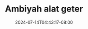 --- 
title: "Ambiyah alat geter"
description: "   video bokep Ambiyah alat geter tiktok    "
date: 2024-07-14T04:43:17-08:00
file_code: "0i2knhkl0ku9"
draft: false
cover: "gkrh3tainqr7yjns.jpg"
tags: ["Ambiyah", "alat", "geter", "bokep-indo", "bokep-viral", "bokep-ig"]
length: 171
fld_id: "1483132"
foldername: "Ambiyah update"
categories: ["Ambiyah update"]
views: 0
---